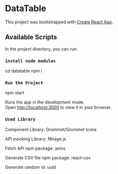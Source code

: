 # DataTable

This project was bootstrapped with [Create React App](https://github.com/facebook/create-react-app).

## Available Scripts

In the project directory, you can run:

### `install node modules`

cd datatable
npm i

### `Run the Project`

npm start

Runs the app in the development mode.\
Open [http://localhost:3000](http://localhost:3000) to view it in your browser.

### `Used Library`

Component Library: Grommet/Grommet Icons

API mocking Library: Mirage.js

Fetch API npm package: axios

Generate CSV file npm package: react-csv

Generate random id: uuid
